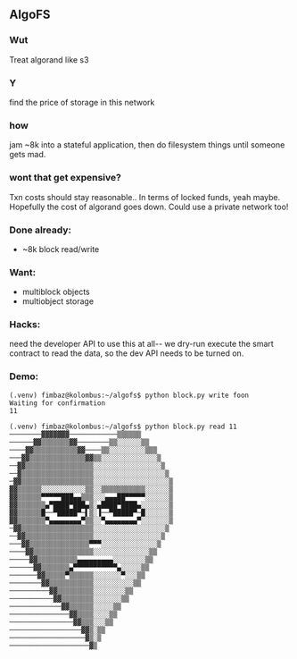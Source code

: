 ## AlgoFS
### Wut
Treat algorand like s3
### Y
find the price of storage in this network
### how
jam ~8k into a stateful application, then do filesystem things until someone gets mad.
### wont that get expensive?
Txn costs should stay reasonable.. In terms of locked funds, yeah maybe.  Hopefully the cost of algorand goes down.  Could use a private network too!
### Done already:
* ~8k block read/write
### Want:
* multiblock objects
* multiobject storage

### Hacks:
need the developer API to use this at all-- we dry-run execute the smart contract to read the data, so the dev API needs to be turned on.

### Demo:
```
(.venv) fimbaz@kolombus:~/algofs$ python block.py write foon                                                                                                                                                                                                                                 
Waiting for confirmation                                               
11 

(.venv) fimbaz@kolombus:~/algofs$ python block.py read 11                                                                                                                                                                                                                                    
────────▓▓▓▓▓▓▓────────────▒▒▒▒▒▒                                      
──────▓▓▒▒▒▒▒▒▒▓▓────────▒▒░░░░░░▒▒                                    
────▓▓▒▒▒▒▒▒▒▒▒▒▒▓▓────▒▒░░░░░░░░░▒▒▒                                  
───▓▓▒▒▒▒▒▒▒▒▒▒▒▒▒▒▓▓▒▒░░░░░░░░░░░░░░▒                                 
──▓▓▒▒▒▒▒▒▒▒▒▒▒▒▒▒▒▒▒░░░░░░░░░░░░░░░░░▒                                
──▓▒▒▒▒▒▒▒▒▒▒▒▒▒▒▒▒▒▒░░░░░░░░░░░░░░░░░░▒                               
─▓▓▒▒▒▒▒▒▒▒▒▒▒▒▒▒▒▒▒▒░░░░░░░░░░░░░░░░░░░▒                              
▓▓▒▒▒▒▒▒░░░░░░░░░░░▒▒░░▒▒▒▒▒▒▒▒▒▒▒░░░░░░▒                              
▓▓▒▒▒▒▒▒▀▀▀▀▀███▄▄▒▒▒░░░▄▄▄██▀▀▀▀▀░░░░░░▒                              
▓▓▒▒▒▒▒▒▒▄▀████▀███▄▒░▄████▀████▄░░░░░░░▒                              
▓▓▒▒▒▒▒▒█──▀█████▀─▌▒░▐──▀█████▀─█░░░░░░▒                              
▓▓▒▒▒▒▒▒▒▀▄▄▄▄▄▄▄▄▀▒▒░░▀▄▄▄▄▄▄▄▄▀░░░░░░░▒                              
─▓▓▒▒▒▒▒▒▒▒▒▒▒▒▒▒▒▒▒▒░░░░░░░░░░░░░░░░░░▒                               
──▓▓▒▒▒▒▒▒▒▒▒▒▒▒▒▒▒▒▒░░░░░░░░░░░░░░░░░▒                                
───▓▓▒▒▒▒▒▒▒▒▒▒▒▒▒▒▒▀▀▀░░░░░░░░░░░░░░▒                                 
────▓▓▒▒▒▒▒▒▒▒▒▒▒▒▒▒▒░░░░░░░░░░░░░░▒▒                                  
─────▓▓▒▒▒▒▒▒▒▒▒▒▄▄▄▄▄▄▄▄▄░░░░░░░░▒▒                                   
──────▓▓▒▒▒▒▒▒▒▄▀▀▀▀▀▀▀▀▀▀▀▄░░░░░▒▒                                    
───────▓▓▒▒▒▒▒▀▒▒▒▒▒▒░░░░░░░▀░░░▒▒                                     
────────▓▓▒▒▒▒▒▒▒▒▒▒▒░░░░░░░░░░▒▒                                      
──────────▓▓▒▒▒▒▒▒▒▒▒░░░░░░░░▒▒                                        
───────────▓▓▒▒▒▒▒▒▒▒░░░░░░░▒▒                                         
─────────────▓▓▒▒▒▒▒▒░░░░░▒▒                                           
───────────────▓▓▒▒▒▒░░░░▒▒                                            
────────────────▓▓▒▒▒░░░▒▒                                             
──────────────────▓▓▒░▒▒                                               
───────────────────▓▒░▒                                                
────────────────────▓▒                                                 


```
